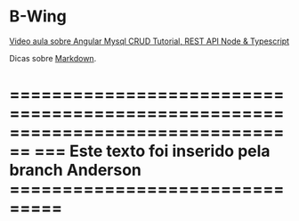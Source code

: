 # B-Wing
[Video aula sobre Angular Mysql CRUD Tutorial, REST API Node & Typescript](https://www.youtube.com/watch?v=lxYB79ANJM8)


Dicas sobre [Markdown](https://github.com/adam-p/markdown-here/wiki/Markdown-Cheatsheet).


================================================================================
=== Este texto foi inserido pela branch Anderson ===============================
================================================================================
